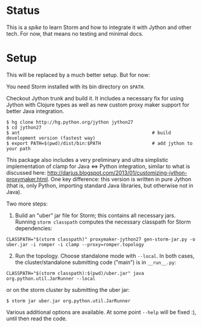 Status
======

This is a *spike* to learn Storm and how to integrate it with Jython and other tech. For now, that means no testing
and minimal docs.


Setup
=====

This will be replaced by a much better setup. But for now:

You need Storm installed with its bin directory on `$PATH`.

Checkout Jython trunk and build it. It includes a necessary fix for using Jython with Clojure types as well as new custom proxy maker support for better Java integration.


~~~~
$ hg clone http://hg.python.org/jython jython27
$ cd jython27 
$ ant                                                 # build development version (fastest way)
$ export PATH=$(pwd)/dist/bin:$PATH                   # add jython to your path
~~~~

This package also includes a very preliminary and ultra simplistic implementation of clamp for Java <=> Python integration, similar to what is discussed here: http://darjus.blogspot.com/2013/01/customizing-jython-proxymaker.html. One key difference: this version is written in pure Jython (that is, only Python, importing standard Java libraries, but otherwise not in Java).

Two more steps:

1. Build an "uber" jar file for Storm; this contains all necessary jars. Running `storm classpath` computes the necessary classpath for Storm dependencies:

~~~~
CLASSPATH="$(storm classpath)" proxymaker-jython27 gen-storm-jar.py -o uber.jar -i romper -i clamp --proxy=romper.topology
~~~~

2. Run the topology. Choose standalone mode with `--local`. In both cases, the cluster/standalone submitting code ("main") is in `__run__.py`:

~~~~
CLASSPATH="$(storm classpath):$(pwd)/uber.jar" java org.python.util.JarRunner --local
~~~~

or on the storm cluster by submitting the uber jar:

~~~~
$ storm jar uber.jar org.python.util.JarRunner
~~~~

Various additional options are available. At some point `--help` will be fixed :), until then read the code.





